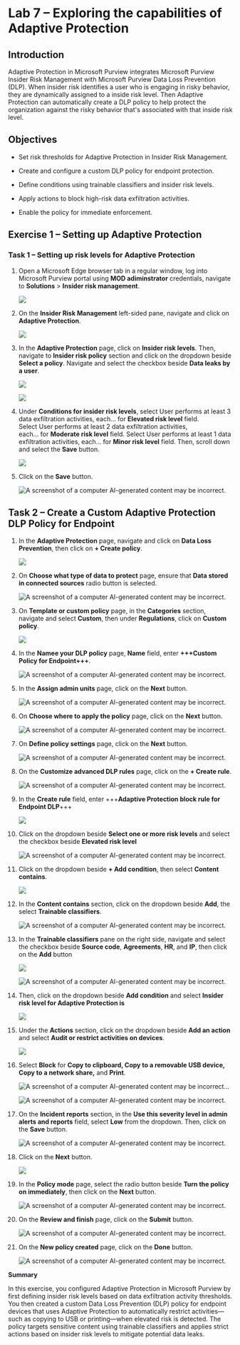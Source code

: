# **Lab 7 – Exploring the capabilities of Adaptive Protection**

## **Introduction**

Adaptive Protection in Microsoft Purview integrates Microsoft Purview Insider Risk Management with Microsoft Purview Data Loss Prevention (DLP). When insider risk identifies a user who is engaging in risky behavior, they are dynamically assigned to a inside risk level. Then Adaptive Protection can automatically create a DLP policy to help protect the organization against the risky behavior that's associated with that inside risk level.

## **Objectives**

- Set risk thresholds for Adaptive Protection in Insider Risk
  Management.

- Create and configure a custom DLP policy for endpoint protection.

- Define conditions using trainable classifiers and insider risk levels.

- Apply actions to block high-risk data exfiltration activities.

- Enable the policy for immediate enforcement.

## Exercise 1 – Setting up Adaptive Protection

### Task 1 – Setting up risk levels for Adaptive Protection

1.  Open a Microsoft Edge browser tab in a regular window, log into Microsoft Purview portal using **MOD adiminstrator** credentials, navigate to **Solutions** > **Insider risk management**.

    ![](./media/image1.png)

2.  On the **Insider Risk Management** left-sided pane, navigate and
    click on **Adaptive Protection**.

    ![](./media/image2.png)

3.  In the **Adaptive Protection** page, click on **Insider risk
    levels**. Then, navigate to **Insider risk policy** section and
    click on the dropdown beside **Select a policy**. Navigate and
    select the checkbox beside **Data leaks by a user**.

    ![](./media/image3.png)

    ![](./media/image4.png)

4.  Under **Conditions for insider risk levels**, select User performs
    at least 3 data exfiltration activities, each… for **Elevated risk
    level** field. Select User performs at least 2 data exfiltration
    activities, each… for **Moderate risk level** field. Select User
    performs at least 1 data exfiltration activities,
    each… for **Minor risk level** field. Then, scroll down and select
    the **Save** button.

    ![](./media/image5.png)

5.  Click on the **Save** button.

    ![A screenshot of a computer AI-generated content may be incorrect.](./media/image6.png)

## Task 2 – Create a Custom Adaptive Protection DLP Policy for Endpoint

1.  In the **Adaptive Protection** page, navigate and click on **Data
    Loss Prevention**, then click on **+ Create policy**.

    ![](./media/image7.png)

2.  On **Choose what type of data to protect** page, ensure that **Data
    stored in connected sources** radio button is selected.

    ![A screenshot of a computer AI-generated content may be incorrect.](./media/image8.png)

3.  On **Template or custom policy** page, in the **Categories**
    section, navigate and select **Custom**, then under **Regulations**,
    click on **Custom policy**.

    ![](./media/image9.png)

4.  In the **Namee your DLP policy** page, **Name** field, enter
    **+++Custom Policy for Endpoint+++**.

    ![A screenshot of a computer AI-generated content may be incorrect.](./media/image10.png)

5.  In the **Assign admin units** page, click on the **Next** button.

    ![A screenshot of a computer AI-generated content may be incorrect.](./media/image11.png)

6.  On **Choose where to apply the policy** page, click on the **Next**
    button.

    ![A screenshot of a computer AI-generated content may be incorrect.](./media/image12.png)

7.  On **Define policy settings** page, click on the **Next** button.

    ![A screenshot of a computer AI-generated content may be incorrect.](./media/image13.png)

8.  On the **Customize advanced DLP rules** page, click on the **+
    Create rule**.

    ![A screenshot of a computer AI-generated content may be incorrect.](./media/image14.png)

9.  In the **Create rule** field, enter +++**Adaptive Protection block
    rule for Endpoint DLP**+++

    ![](./media/image15.png)

10. Click on the dropdown beside **Select one or more risk levels** and
    select the checkbox beside **Elevated risk level**

    ![A screenshot of a computer AI-generated content may be incorrect.](./media/image21.png)

  
11. Click on the dropdown beside **+ Add condition**, then select
    **Content contains**.

    ![](./media/aca1.png)

12. In the **Content contains** section, click on the dropdown beside
    **Add**, the select **Trainable classifiers**.

    ![A screenshot of a computer AI-generated content may be incorrect.](./media/image17.png)

13. In the **Trainable classifiers** pane on the right side, navigate
    and select the checkbox beside **Source code**, **Agreements**,
    **HR**, and **IP**, then click on the **Add** button 

    ![](./media/image18.png)

    ![A screenshot of a computer AI-generated content may be incorrect.](./media/image19.png)

14. Then, click on the dropdown beside **Add condition** and select
    **Insider risk level for Adaptive Protection is**

    ![](./media/image20.png)


15. Under the **Actions** section, click on the dropdown beside **Add an
    action** and select **Audit or restrict activities on devices**.

    ![](./media/image22.png)

16. Select **Block** for **Copy to clipboard, Copy to a removable USB
    device, Copy to a network share,** and **Print**.

    ![A screenshot of a computer AI-generated content may be incorrect.](./media/image23.png)..

    ![A screenshot of a computer AI-generated content may be incorrect.](./media/image24.png)

17. On the **Incident reports** section, in the **Use this severity
    level in admin alerts and reports** field, select **Low** from the
    dropdown. Then, click on the **Save** button.

    ![A screenshot of a computer AI-generated content may be incorrect.](./media/image25.png)

18. Click on the **Next** button.

    ![](./media/image26.png)

19. In the **Policy mode** page, select the radio button beside **Turn
    the policy on immediately**, then click on the **Next** button.

    ![A screenshot of a computer AI-generated content may be incorrect.](./media/image27.png)

20. On the **Review and finish** page, click on the **Submit** button.

    ![A screenshot of a computer AI-generated content may be incorrect.](./media/image28.png)

21. On the **New policy created** page, click on the **Done** button.

    ![A screenshot of a computer AI-generated content may be incorrect.](./media/image29.png)

**Summary**

In this exercise, you configured Adaptive Protection in Microsoft
Purview by first defining insider risk levels based on data exfiltration
activity thresholds. You then created a custom Data Loss Prevention
(DLP) policy for endpoint devices that uses Adaptive Protection to
automatically restrict activities—such as copying to USB or
printing—when elevated risk is detected. The policy targets sensitive
content using trainable classifiers and applies strict actions based on
insider risk levels to mitigate potential data leaks.


